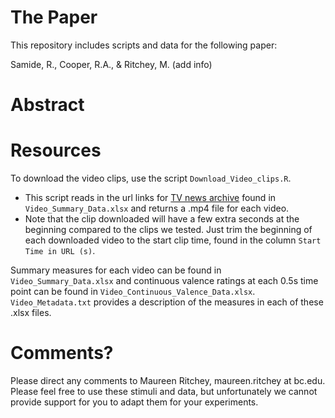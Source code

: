 # The Paper
This repository includes scripts and data for the following paper:

Samide, R., Cooper, R.A., & Ritchey, M. (add info)

# Abstract

# Resources
To download the video clips, use the script `Download_Video_clips.R`. 
- This script reads in the url links for [TV news archive](https://archive.org/details/tv) found in `Video_Summary_Data.xlsx` and returns a .mp4 file for each video. 
- Note that the clip downloaded will have a few extra seconds at the beginning compared to the clips we tested. Just trim the beginning of each downloaded video to the start clip time, found in the column `Start Time in URL (s)`. 

Summary measures for each video can be found in `Video_Summary_Data.xlsx` and continuous valence ratings at each 0.5s time point can be found in `Video_Continuous_Valence_Data.xlsx`. `Video_Metadata.txt` provides a description of the measures in each of these .xlsx files. 

# Comments?
Please direct any comments to Maureen Ritchey, maureen.ritchey at bc.edu. Please feel free to use these stimuli and data, but unfortunately we cannot provide support for you to adapt them for your experiments. 
